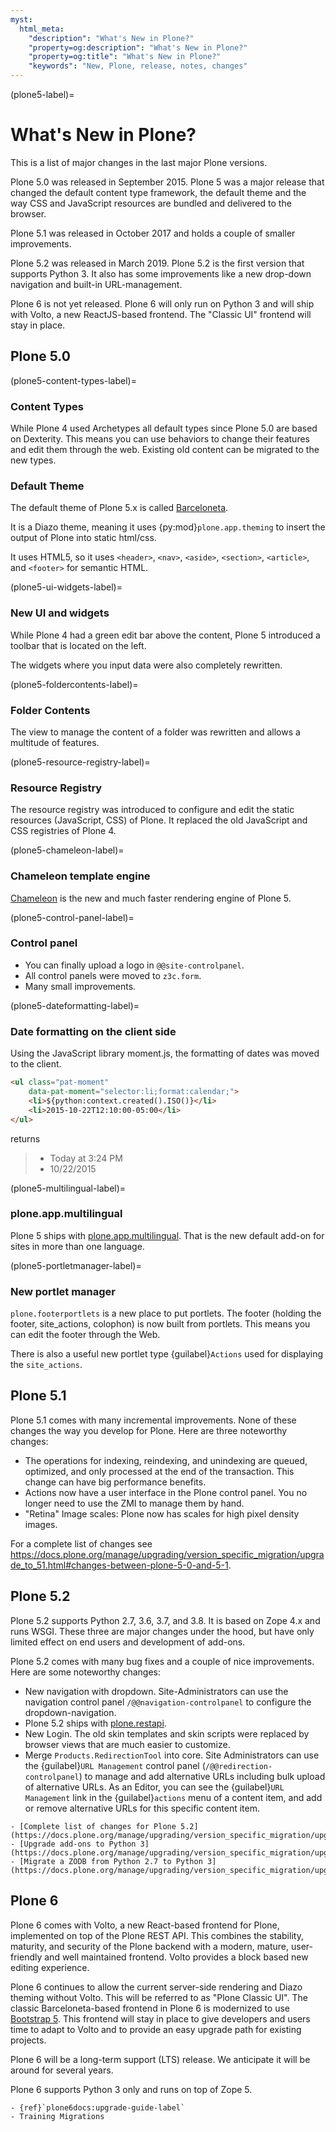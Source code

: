 ```yaml
---
myst:
  html_meta:
    "description": "What's New in Plone?"
    "property=og:description": "What's New in Plone?"
    "property=og:title": "What's New in Plone?"
    "keywords": "New, Plone, release, notes, changes"
---
```


(plone5-label)=

# What's New in Plone?

This is a list of major changes in the last major Plone versions.

Plone 5.0 was released in September 2015.
Plone 5 was a major release that changed the default content type framework, the default theme and the way CSS and JavaScript resources are bundled and delivered to the browser.

Plone 5.1 was released in October 2017 and holds a couple of smaller improvements.

Plone 5.2 was released in March 2019. Plone 5.2 is the first version that supports Python 3.
It also has some improvements like a new drop-down navigation and built-in URL-management.

Plone 6 is not yet released.
Plone 6 will only run on Python 3 and will ship with Volto, a new ReactJS-based frontend.
The "Classic UI" frontend will stay in place.

## Plone 5.0

(plone5-content-types-label)=

### Content Types

While Plone 4 used Archetypes all default types since Plone 5.0 are based on Dexterity. This means you can use behaviors to change their features and edit them through the web. Existing old content can be migrated to the new types.

### Default Theme

The default theme of Plone 5.x is called [Barceloneta](https://github.com/plone/plonetheme.barceloneta/).

It is a Diazo theme, meaning it uses {py:mod}`plone.app.theming` to insert the output of Plone into static html/css.

It uses HTML5, so it uses `<header>`, `<nav>`, `<aside>`, `<section>`, `<article>`, and `<footer>` for semantic HTML.

(plone5-ui-widgets-label)=

### New UI and widgets

While Plone 4 had a green edit bar above the content, Plone 5 introduced a toolbar that is located on the left.

The widgets where you input data were also completely rewritten.

(plone5-foldercontents-label)=

### Folder Contents

The view to manage the content of a folder was rewritten and allows a multitude of features.

(plone5-resource-registry-label)=

### Resource Registry

The resource registry was introduced to configure and edit the static resources (JavaScript, CSS) of Plone.
It replaced the old JavaScript and CSS registries of Plone 4.

(plone5-chameleon-label)=

### Chameleon template engine

[Chameleon](https://chameleon.readthedocs.io/en/latest/) is the new and much faster rendering engine of Plone 5.

(plone5-control-panel-label)=

### Control panel

- You can finally upload a logo in `@@site-controlpanel`.
- All control panels were moved to `z3c.form`.
- Many small improvements.

(plone5-dateformatting-label)=

### Date formatting on the client side

Using the JavaScript library moment.js, the formatting of dates was moved to the client.

```html
<ul class="pat-moment"
    data-pat-moment="selector:li;format:calendar;">
    <li>${python:context.created().ISO()}</li>
    <li>2015-10-22T12:10:00-05:00</li>
</ul>
```

returns

> - Today at 3:24 PM
> - 10/22/2015

(plone5-multilingual-label)=

### plone.app.multilingual

Plone 5 ships with [plone.app.multilingual](https://github.com/plone/plone.app.multilingual).
That is the new default add-on for sites in more than one language.

(plone5-portletmanager-label)=

### New portlet manager

`plone.footerportlets` is a new place to put portlets.
The footer (holding the footer, site_actions, colophon) is now built from portlets.
This means you can edit the footer through the Web.

There is also a useful new portlet type {guilabel}`Actions` used for displaying the `site_actions`.

## Plone 5.1

Plone 5.1 comes with many incremental improvements.
None of these changes the way you develop for Plone.
Here are three noteworthy changes:

- The operations for indexing, reindexing, and unindexing are queued, optimized, and only processed at the end of the transaction.
  This change can have big performance benefits.
- Actions now have a user interface in the Plone control panel.
  You no longer need to use the ZMI to manage them by hand.
- "Retina" Image scales: Plone now has scales for high pixel density images.

For a complete list of changes see <https://docs.plone.org/manage/upgrading/version_specific_migration/upgrade_to_51.html#changes-between-plone-5-0-and-5-1>.

## Plone 5.2

Plone 5.2 supports Python 2.7, 3.6, 3.7, and 3.8.
It is based on Zope 4.x and runs WSGI.
These three are major changes under the hood, but have only limited effect on end users and development of add-ons.

Plone 5.2 comes with many bug fixes and a couple of nice improvements.
Here are some noteworthy changes:

- New navigation with dropdown.
  Site-Administrators can use the navigation control panel `/@@navigation-controlpanel` to configure the dropdown-navigation.
- Plone 5.2 ships with [plone.restapi](plone6docs:plone.restapi/docs/source/index).
- New Login.
  The old skin templates and skin scripts were replaced by browser views that are much easier to customize.
- Merge `Products.RedirectionTool` into core.
  Site Administrators can use the {guilabel}`URL Management` control panel (`/@@redirection-controlpanel`) to manage and add alternative URLs including bulk upload of alternative URLs.
  As an Editor, you can see the {guilabel}`URL Management` link in the {guilabel}`actions` menu of a content item, and add or remove alternative URLs for this specific content item.

```{seealso}
- [Complete list of changes for Plone 5.2](https://docs.plone.org/manage/upgrading/version_specific_migration/upgrade_to_52.html)
- [Upgrade add-ons to Python 3](https://docs.plone.org/manage/upgrading/version_specific_migration/upgrade_to_python3.html)
- [Migrate a ZODB from Python 2.7 to Python 3](https://docs.plone.org/manage/upgrading/version_specific_migration/upgrade_zodb_to_python3.html)
```

## Plone 6

Plone 6 comes with Volto, a new React-based frontend for Plone, implemented on top of the Plone REST API.
This combines the stability, maturity, and security of the Plone backend with a modern, mature, user-friendly and well maintained frontend.
Volto provides a block based new editing experience.

Plone 6 continues to allow the current server-side rendering and Diazo theming without Volto.
This will be referred to as "Plone Classic UI".
The classic Barceloneta-based frontend in Plone 6 is modernized to use [Bootstrap 5](https://getbootstrap.com/).
This frontend will stay in place to give developers and users time to adapt to Volto and to provide an easy upgrade path for existing projects.

Plone 6 will be a long-term support (LTS) release.
We anticipate it will be around for several years.

Plone 6 supports Python 3 only and runs on top of Zope 5.

```{seealso}
- {ref}`plone6docs:upgrade-guide-label`
- Training Migrations
```
